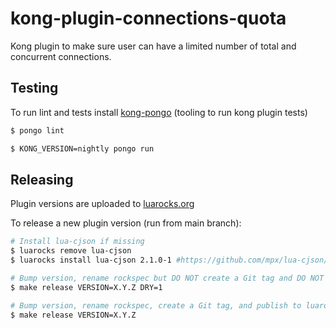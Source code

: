 # kong-plugin-connections-quota

Kong plugin to make sure user can have a limited number of total and concurrent connections.

## Testing

To run lint and tests install
[kong-pongo](https://github.com/Kong/kong-pongo#installation)
(tooling to run kong plugin tests)

```sh
$ pongo lint
```

```sh
$ KONG_VERSION=nightly pongo run
```

## Releasing
Plugin versions are uploaded to
[luarocks.org](https://luarocks.org/modules/figment/kong-plugin-connections-quota)

To release a new plugin version (run from main branch):
```sh
# Install lua-cjson if missing
$ luarocks remove lua-cjson
$ luarocks install lua-cjson 2.1.0-1 #https://github.com/mpx/lua-cjson/issues/56#issuecomment-394764240

# Bump version, rename rockspec but DO NOT create a Git tag and DO NOT publish to github and luarocks.org
$ make release VERSION=X.Y.Z DRY=1

# Bump version, rename rockspec, create a Git tag, and publish to luarocks.org
$ make release VERSION=X.Y.Z
```
